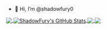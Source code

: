 - 👋 Hi, I’m @shadowfury0


<a href="https://github.com/shadowfury0/shadowfury0">
  <img align="center" src="https://github-readme-stats.vercel.app/api/top-langs/?username=shadowfury0&langs_count=5&layout=donut&theme=highcontrast" />
</a>

<a href="https://github.com/shadowfury0/shadowfury0">
  <img align="center" src="https://github-readme-stats.vercel.app/api?username=shadowfury0&show_icons=true&line_height=27&count_private=true&title_color=ffffff&text_color=c9cacc&icon_color=2bbc8a&bg_color=1d1f21" alt="ShadowFury's GitHub Stats" />
</a>


<a href="https://github.com/shadowfury0/stl_implement">
  <img align="center" src="https://github-readme-stats.vercel.app/api/pin/?username=shadowfury0&repo=stl_implement&theme=radical"/>
</a>

<a href="https://github.com/shadowfury0/qd_language">
  <img align="center" src="https://github-readme-stats.vercel.app/api/pin/?username=shadowfury0&repo=qd_language&theme=radical" />
</a>

<!---
shadowfury0/shadowfury0 is a ✨ special ✨ repository because its `README.md` (this file) appears on your GitHub profile.
You can click the Preview link to take a look at your changes.
--->
